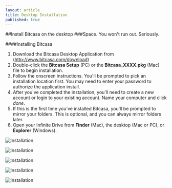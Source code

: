 ```yaml
---
layout: article
title: Desktop Installation
published: true
---
```


##Install Bitcasa on the desktop
###Space. You won't run out. Seriously. 

####Installing Bitcasa 

1. Download the Bitcasa Desktop Application from (http://www.bitcasa.com/download)
2. Double-click the **Bitcasa Setup** (PC) or the **Bitcasa_XXXX.pkg** (Mac) file to begin installation. 
3. Follow the onscreen instructions. You'll be prompted to pick an installation location first. You may need to enter your password  to authorize the application install. 
4. After you've completed the installation, you'll need to create a new account or login to your existing account. Name your computer and click *done*.
5. If this is the first time you've installed Bitcasa, you'll be prompted to mirror your folders. This is optional, and you can always mirror folders later. 
6. Open your Infinite Drive from **Finder** (Mac), the desktop (Mac or PC), or **Explorer** (Windows). 

![Installation](http://f.cl.ly/items/1Z2l0w0v1w1V2H0z3v3e/account.png "Accounts")

![Installation](http://f.cl.ly/items/2C2w3o2U0i0h2w110D0G/create.png "Name your computer")

![Installation](http://f.cl.ly/items/120N3L2k0c462L3K1k2G/name.png "Create an account")

![Installation](http://f.cl.ly/items/3K1L2m1u2V2t1t3y263s/mirror_folders.png "Mirror your files!")

![Installation](http://f.cl.ly/items/413F3j1y3q2O1M38202n/finder.png "Open the Infinite Drive")









